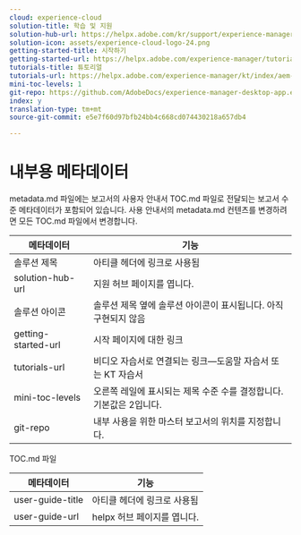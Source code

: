 ```yaml
---
cloud: experience-cloud
solution-title: 학습 및 지원
solution-hub-url: https://helpx.adobe.com/kr/support/experience-manager/6-5.html
solution-icon: assets/experience-cloud-logo-24.png
getting-started-title: 시작하기
getting-started-url: https://helpx.adobe.com/experience-manager/tutorials.html
tutorials-title: 튜토리얼
tutorials-url: https://helpx.adobe.com/experience-manager/kt/index/aem-6-5-videos.html
mini-toc-levels: 1
git-repo: https://github.com/AdobeDocs/experience-manager-desktop-app.en
index: y
translation-type: tm+mt
source-git-commit: e5e7f60d97bfb24bb4c668cd074430218a657db4

---
```



# 내부용 메타데이터

metadata.md 파일에는 보고서의 사용자 안내서 TOC.md 파일로 전달되는 보고서 수준 메타데이터가 포함되어 있습니다. 사용 안내서의 metadata.md 컨텐츠를 변경하려면 모든 TOC.md 파일에서 변경합니다.

| 메타데이터 | 기능 |
|--- |--- |
| 솔루션 제목 | 아티클 헤더에 링크로 사용됨 |
| solution-hub-url | 지원 허브 페이지를 엽니다. |
| 솔루션 아이콘 | 솔루션 제목 옆에 솔루션 아이콘이 표시됩니다. 아직 구현되지 않음 |
| getting-started-url | 시작 페이지에 대한 링크 |
| tutorials-url | 비디오 자습서로 연결되는 링크—도움말 자습서 또는 KT 자습서 |
| mini-toc-levels | 오른쪽 레일에 표시되는 제목 수준 수를 결정합니다. 기본값은 2입니다. |
| git-repo | 내부 사용을 위한 마스터 보고서의 위치를 지정합니다. |

TOC.md 파일

| 메타데이터 | 기능 |
|--- |--- |
| user-guide-title | 아티클 헤더에 링크로 사용됨 |
| user-guide-url | helpx 허브 페이지를 엽니다. |
